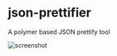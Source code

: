 # json-prettifier
A polymer based JSON prettify tool

![screenshot](http://i.imgur.com/F8P6pwK.png)
